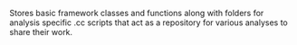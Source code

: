 Stores basic framework classes and functions along with folders for analysis specific .cc scripts that act as a repository for various analyses to share their work.
